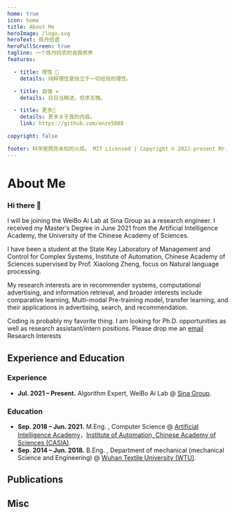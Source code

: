 ```yaml
---
home: true
icon: home
title: About Me
heroImage: /logo.svg
heroText: 炼丹拾遗
heroFullScreen: true
tagline: 一个炼丹码农的自我修养
features:

  - title: 理性 📝
    details: 纯粹理性是独立于一切经验的理性。

  - title: 自强 ⚒
    details: 日日当精进，但求无愧。

  - title: 更多💬
    details: 更多关于我的内容。
    link: https://github.com/enze5088

copyright: false

footer: 科学是照亮未知的火炬。 MIT Licensed | Copyright © 2022-present Mr.Enze
---
```




# About Me

### Hi there 👋

I will be joining the WeiBo Ai Lab at Sina Group as a research engineer. I received my Master's Degree in June 2021 from the Artificial Intelligence Academy, the University of the Chinese Academy of Sciences.

I have been a student at the State Key Laboratory of Management and Control for Complex Systems, Institute of Automation, Chinese Academy of Sciences supervised by Prof. Xiaolong Zheng, focus on Natural language processing.

My research interests are in recommender systems, computational advertising, and information retrieval, and broader interests include comparative learning, Multi-modal Pre-training model, transfer learning, and their applications in advertising, search, and recommendation.

Coding is probably my favorite thing. I am looking for Ph.D. opportunities as well as research assistant/intern positions. Please drop me an [email](mailto:pu.miao@foxmail.com) Research Interests

## Experience and Education

### Experience

- **Jul. 2021 – Present.** Algorithm Expert, WeiBo Ai Lab @ [Sina Group](https://www.sina.com.cn/).

### Education

- **Sep. 2018 – Jun. 2021.** M.Eng. , Computer Science @  [Artificial Intelligence Academy](https://ai.ucas.ac.cn/index.php/zh-cn/)，[Institute of Automation, Chinese Academy of Sciences (CASIA)](http://english.ia.cas.cn/).
- **Sep. 2014 – Jun. 2018.**  B.Eng. , Department of mechanical (mechanical Science and Engineering) @ [Wuhan Textile University (WTU)](https://www.wtu.edu.cn/). 

## Publications



## Misc

